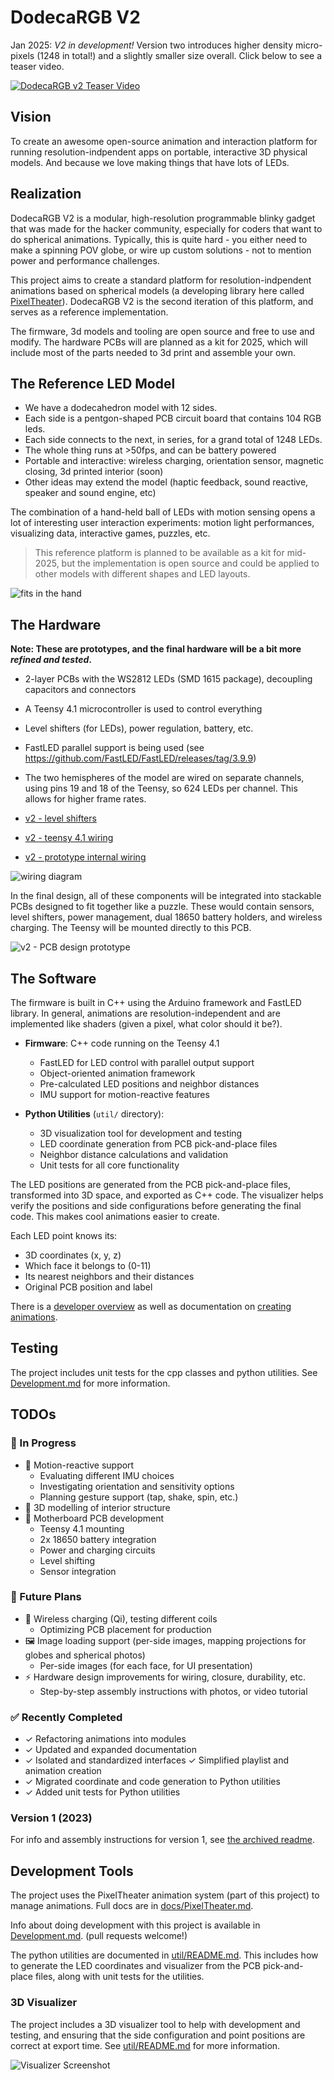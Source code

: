 # DodecaRGB V2

Jan 2025: *V2 in development!* Version two introduces higher density micro-pixels (1248 in total!) and a slightly smaller size overall. Click below to see a teaser video.

[![DodecaRGB v2 Teaser Video](images/yt-preview-thumb.png)](https://www.youtube.com/watch?v=RErgt5O7D7U)

## Vision

To create an awesome open-source animation and interaction platform for running resolution-indpendent apps on portable, interactive 3D physical models. And because we love making things that have lots of LEDs.

## Realization

DodecaRGB V2 is a modular, high-resolution programmable blinky gadget that was made for the hacker community, especially for coders that want to do spherical animations. Typically, this is quite hard - you either need to make a spinning POV globe, or wire up custom solutions - not to mention power and performance challenges.

This project aims to create a standard platform for resolution-indpendent animations based on spherical models (a developing library here called [PixelTheater](docs/PixelTheater.md)). DodecaRGB V2 is the second iteration of this platform, and serves as a reference implementation.

The firmware, 3d models and tooling are open source and free to use and modify. The hardware PCBs will are planned as a kit for 2025, which will include most of the parts needed to 3d print and assemble your own.

## The Reference LED Model

- We have a dodecahedron model with 12 sides.
- Each side is a pentgon-shaped PCB circuit board that contains 104 RGB leds.
- Each side connects to the next, in series, for a grand total of 1248 LEDs.
- The whole thing runs at >50fps, and can be battery powered
- Portable and interactive: wireless charging, orientation sensor, magnetic closing, 3d printed interior (soon)
- Other ideas may extend the model (haptic feedback, sound reactive, speaker and sound engine, etc)

The combination of a hand-held ball of LEDs with motion sensing opens a lot of interesting user interaction experiments: motion light performances, visualizing data, interactive games, puzzles, etc.

> This reference platform is planned to be available as a kit for mid-2025, but the implementation is open
> source and could be applied to other models with different shapes and LED layouts.

![fits in the hand](<images/v2-juggle.gif>)

## The Hardware

**Note: These are prototypes, and the final hardware will be a bit more *refined and tested*.**

- 2-layer PCBs with the WS2812 LEDs (SMD 1615 package), decoupling capacitors and connectors
- A Teensy 4.1 microcontroller is used to control everything
- Level shifters (for LEDs), power regulation, battery, etc.
- FastLED parallel support is being used (see <https://github.com/FastLED/FastLED/releases/tag/3.9.9>)
- The two hemispheres of the model are wired on separate channels, using pins 19 and 18 of the Teensy, so 624 LEDs per channel. This allows for higher frame rates.

- [v2 - level shifters](images/level-shifter.jpeg)
- [v2 - teensy 4.1 wiring](images/teensy-41.jpeg)
- [v2 - prototype internal wiring](images/prototype-internal.jpeg)

![wiring diagram](<images/teensy-41-wiring.png>)

In the final design, all of these components will be integrated into stackable PCBs designed to fit together like a puzzle. These would contain sensors, level shifters, power management, dual 18650 battery holders, and wireless charging. The Teensy will be mounted directly to this PCB.

![v2 - PCB design prototype](images/dodeca-interior-design.png)

## The Software

The firmware is built in C++ using the Arduino framework and FastLED library. In general, animations are resolution-independent and are implemented like shaders (given a pixel, what color should it be?).

- **Firmware**: C++ code running on the Teensy 4.1
  - FastLED for LED control with parallel output support
  - Object-oriented animation framework
  - Pre-calculated LED positions and neighbor distances
  - IMU support for motion-reactive features

- **Python Utilities** (`util/` directory):
  - 3D visualization tool for development and testing
  - LED coordinate generation from PCB pick-and-place files
  - Neighbor distance calculations and validation
  - Unit tests for all core functionality

The LED positions are generated from the PCB pick-and-place files, transformed into 3D space, and exported as C++ code. The visualizer helps verify the positions and side configurations before generating the final code. This makes cool animations easier to create.

Each LED point knows its:

- 3D coordinates (x, y, z)
- Which face it belongs to (0-11)
- Its nearest neighbors and their distances
- Original PCB position and label

There is a [developer overview](docs/development.md) as well as documentation on [creating animations](docs/creating_animations.md).

## Testing

The project includes unit tests for the cpp classes and python utilities. See [Development.md](docs/Development.md) for more information.

## TODOs

### 🚧 In Progress

- 📱 Motion-reactive support
  - Evaluating different IMU choices
  - Investigating orientation and sensitivity options
  - Planning gesture support (tap, shake, spin, etc.)
- 🎨 3D modelling of interior structure
- 🔌 Motherboard PCB development
  - Teensy 4.1 mounting
  - 2x 18650 battery integration
  - Power and charging circuits
  - Level shifting
  - Sensor integration

### 🎯 Future Plans

- 🔋 Wireless charging (Qi), testing different coils
  - Optimizing PCB placement for production
- 🖼️ Image loading support (per-side images, mapping projections for globes and spherical photos)
  - Per-side images (for each face, for UI presentation)
- ⚡ Hardware design improvements for wiring, closure, durability, etc.
  - Step-by-step assembly instructions with photos, or video tutorial

### ✅ Recently Completed

- ✓ Refactoring animations into modules
- ✓ Updated and expanded documentation
- ✓ Isolated and standardized interfaces
  ✓  Simplified playlist and animation creation
- ✓ Migrated coordinate and code generation to Python utilities
- ✓ Added unit tests for Python utilities

### Version 1 (2023)

For info and assembly instructions for version 1, see [the archived readme](docs/Dodeca-V1-info.md).

## Development Tools

The project uses the PixelTheater animation system (part of this project) to manage animations. Full docs are in [docs/PixelTheater.md](docs/PixelTheater.md).

Info about doing development with this project is available in [Development.md](docs/Development.md). (pull requests welcome!)

The python utilities are documented in [util/README.md](util/README.md). This includes how to generate the LED coordinates and visualizer from the PCB pick-and-place files, along with unit tests for the utilities.

### 3D Visualizer

The project includes a 3D visualizer tool to help with development and testing, and ensuring that the side configuration and point positions are correct at export time. See [util/README.md](util/README.md) for more information.

![Visualizer Screenshot](images/python-visualizer.png)
